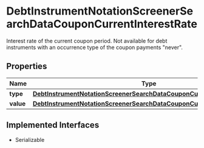 

# DebtInstrumentNotationScreenerSearchDataCouponCurrentInterestRate

Interest rate of the current coupon period. Not available for debt instruments with an occurrence type of the coupon payments \"never\".

## Properties

Name | Type | Description | Notes
------------ | ------------- | ------------- | -------------
**type** | [**DebtInstrumentNotationScreenerSearchDataCouponCurrentInterestRateType**](DebtInstrumentNotationScreenerSearchDataCouponCurrentInterestRateType.md) |  |  [optional]
**value** | [**DebtInstrumentNotationScreenerSearchDataCouponCurrentInterestRateValue**](DebtInstrumentNotationScreenerSearchDataCouponCurrentInterestRateValue.md) |  |  [optional]


## Implemented Interfaces

* Serializable


